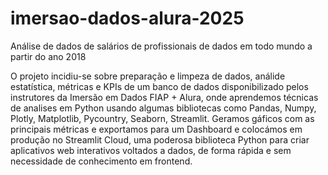 # imersao-dados-alura-2025
Análise de dados de salários de profissionais de dados em todo mundo a partir do ano 2018 

O projeto incidiu-se sobre preparação e limpeza de dados, análide estatística, métricas e KPIs de um banco de dados disponibilizado pelos instrutores da Imersão em Dados FIAP + Alura, onde aprendemos técnicas de analises em Python usando algumas bibliotecas como Pandas, Numpy, Plotly, Matplotlib, Pycountry, Seaborn, Streamlit. Geramos gáficos com as principais métricas e exportamos para um Dashboard e colocámos em produção no Streamlit Cloud, uma poderosa biblioteca Python para criar aplicativos web interativos voltados a dados, de forma rápida e sem necessidade de conhecimento em frontend.

